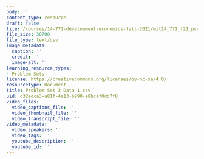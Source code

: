 ```yaml
---
body: ''
content_type: resource
draft: false
file: /courses/14-771-development-economics-fall-2021/mit14_771_f21_pset3_data1.csv
file_size: 30700
file_type: text/csv
image_metadata:
  caption: ''
  credit: ''
  image-alt: ''
learning_resource_types:
- Problem Sets
license: https://creativecommons.org/licenses/by-nc-sa/4.0/
resourcetype: Document
title: Problem Set 3 Data 1.csv
uid: c32edca3-a81f-4a13-b990-e8bcaf0dd7f8
video_files:
  video_captions_file: ''
  video_thumbnail_file: ''
  video_transcript_file: ''
video_metadata:
  video_speakers: ''
  video_tags: ''
  youtube_description: ''
  youtube_id: ''
---
```

